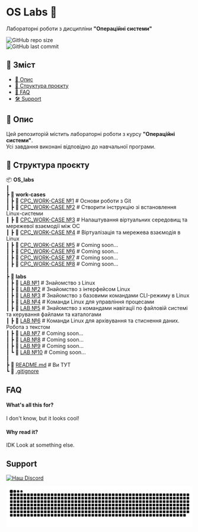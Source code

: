 ﻿# OS Labs 🚀  
Лабораторні роботи з дисципліни **"Операційні системи"**  

![GitHub repo size](https://img.shields.io/github/repo-size/Nillya/OS_labs)  
![GitHub last commit](https://img.shields.io/github/last-commit/Nillya/OS_labs)  

## 📌 Зміст  
- [📖 Опис](#опис)  
- [📂 Структура проєкту](#структура-проєкту)  
- [📎 FAQ](#FAQ)  
- [🛠️ Support](#Support)  

## 📖 Опис  
Цей репозиторій містить лабораторні роботи з курсу **"Операційні системи"**.  
Усі завдання виконані відповідно до навчальної програми.  

## 📂 Структура проєкту  

📦 **OS_labs**  
 ┃  
 ┣ 📂 **work-cases**  
 ┃ ┣ 📂 [СРС_WORK-CASE №1](https://github.com/Nillya/OS_labs/tree/main/work-cases/%D0%A1%D0%A0%D0%A1_WORK-CASE%20%E2%84%961) # Основи роботи з Git  
 ┃ ┣ 📂 [СРС_WORK-CASE №2](https://github.com/Nillya/OS_labs/tree/main/work-cases/%D0%A1%D0%A0%D0%A1_WORK-CASE%20%E2%84%962) # Створити інструкцію зі встановлення Linux-системи   
 ┃ ┣ 📂 [СРС_WORK-CASE №3](https://github.com/Nillya/OS_labs/tree/main/work-cases/%D0%A1%D0%A0%D0%A1_WORK-CASE%20%E2%84%963) # Налаштування віртуальних середовищ та мережевої взаємодії між ОС   
 ┃ ┣ 📂 [СРС_WORK-CASE №4](https://github.com/Nillya/OS_labs/tree/main/work-cases/%D0%A1%D0%A0%D0%A1_WORK-CASE%20%E2%84%964) # Віртуалізація та мережева взаємодія в Linux   
 ┃ ┣ 📂 [СРС_WORK-CASE №5](https://github.com/Nillya/OS_labs/tree/main/work-cases/) # Coming soon...   
 ┃ ┣ 📂 [СРС_WORK-CASE №6](https://github.com/Nillya/OS_labs/tree/main/work-cases/) # Coming soon...   
 ┃ ┣ 📂 [СРС_WORK-CASE №7](https://github.com/Nillya/OS_labs/tree/main/work-cases/) # Coming soon...   
 ┃ ┣ 📂 [СРС_WORK-CASE №8](https://github.com/Nillya/OS_labs/tree/main/work-cases/) # Coming soon...  
 ┃  
 ┣ 📂 **labs**  
 ┃ ┣ 📂 [LAB №1](https://github.com/Nillya/OS_labs/tree/main/labs/%E2%84%961) # Знайомство з Linux  
 ┃ ┣ 📂 [LAB №2](https://github.com/Nillya/OS_labs/tree/main/labs/%E2%84%962) # Знайомство з інтерфейсом Linux  
 ┃ ┣ 📂 [LAB №3](https://github.com/Nillya/OS_labs/tree/main/labs/%E2%84%963) # Знайомство з базовими командами CLI-режиму в Linux  
 ┃ ┣ 📂 [LAB №4](https://github.com/Nillya/OS_labs/tree/main/labs/%E2%84%964) # Команди Linux для управління процесами  
 ┃ ┣ 📂 [LAB №5](https://github.com/Nillya/OS_labs/tree/main/labs/%E2%84%965) # Знайомство з командами навігації по файловій системі та керування файлами та каталогами  
 ┃ ┣ 📂 [LAB №6](https://github.com/Nillya/OS_labs/tree/main/labs/%E2%84%966) # Команди Linux для архівування та стиснення даних. Робота з текстом  
 ┃ ┣ 📂 [LAB №7](https://github.com/Nillya/OS_labs/tree/main/labs/) # Coming soon...  
 ┃ ┣ 📂 [LAB №8](https://github.com/Nillya/OS_labs/tree/main/labs/) # Coming soon...  
 ┃ ┣ 📂 [LAB №9](https://github.com/Nillya/OS_labs/tree/main/labs/) # Coming soon...  
 ┃ ┗ 📂 [LAB №10](https://github.com/Nillya/OS_labs/tree/main/labs/) # Coming soon...  
 ┃  
 ┣ 📜 [README.md](https://github.com/Nillya/OS_labs/blob/main/README.md) # Ви ТУТ  
 ┗ 📜 [.gitignore](https://github.com/Nillya/OS_labs/blob/main/.gitignore)  



## FAQ

#### What's all this for?

I don't know, but it looks cool!

#### Why read it?

IDK Look at something else.



## Support

[![Наш Discord](https://img.shields.io/badge/Присоединиться%20в-Discord-7289DA?style=for-the-badge&logo=discord&logoColor=white)](https://discord.gg/66QPkTz96M)



<picture>
  <source
    media="(prefers-color-scheme: dark)"
    srcset="https://raw.githubusercontent.com/platane/snk/output/github-contribution-grid-snake-dark.svg"
  />
  <source
    media="(prefers-color-scheme: light)"
    srcset="https://raw.githubusercontent.com/platane/snk/output/github-contribution-grid-snake.svg"
  />
  <img
    alt="github contribution grid snake animation"
    src="https://raw.githubusercontent.com/platane/snk/output/github-contribution-grid-snake.svg"
  />
</picture>
